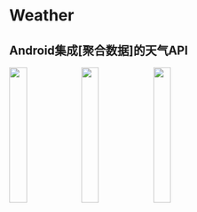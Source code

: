 # Weather
## Android集成[聚合数据]的天气API
<img src="http://imgurl.willdonner.top/imgs/2019/12/fd07a52144b8023a.jpg" width="25%" height="25%">
<img src="http://imgurl.willdonner.top/imgs/2019/12/ccfb66dcffca3e9a.jpg" width="25%" height="25%">
<img src="http://imgurl.willdonner.top/imgs/2019/12/708841112a276644.jpg" width="25%" height="25%">
